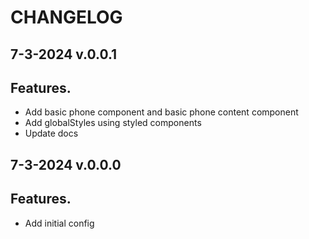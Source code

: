 # CHANGELOG

## 7-3-2024 v.0.0.1

## Features.

- Add basic phone component and basic phone content component
- Add globalStyles using styled components
- Update docs

## 7-3-2024 v.0.0.0

## Features.

- Add initial config
